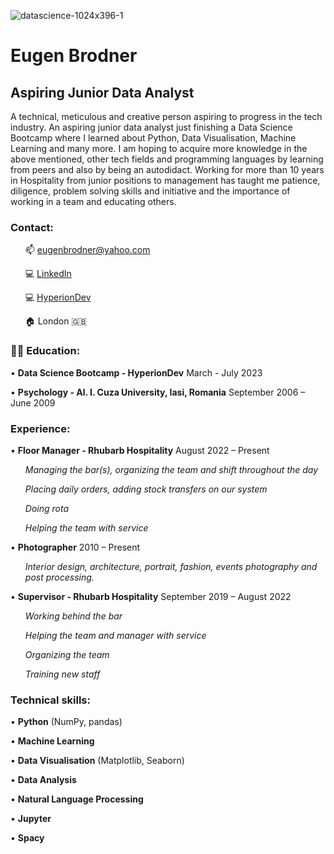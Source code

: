 ![datascience-1024x396-1](https://github.com/EugennB/EugennB/assets/131410419/0d99e7a3-73c6-42b8-94ee-36157b90efce)

# Eugen Brodner

## Aspiring Junior Data Analyst

A technical, meticulous and creative person aspiring to progress in
the tech industry. An aspiring junior data analyst just finishing a Data
Science Bootcamp where I learned about Python, Data Visualisation,
Machine Learning and many more. I am hoping to acquire more
knowledge in the above mentioned, other tech fields and programming
languages by learning from peers and also by being an autodidact.
Working for more than 10 years in Hospitality from junior positions to
management has taught me patience, diligence, problem solving skills
and initiative and the importance of working in a team and educating
others.

### Contact:
<ul>
  
  📫 eugenbrodner@yahoo.com </ul>

<ul> 
  
  💻 [LinkedIn](https://linkedin.com/in/eugen-bdnr) </ul>

<ul> 
  
  💻 [HyperionDev](https://www.hyperiondev.com/portfolio/143487/) </ul>

<ul> 🏠 London 🇬🇧 </ul>

### :man_student: Education:
• **Data Science Bootcamp - HyperionDev**
March - July 2023

• **Psychology - Al. I. Cuza University, Iasi, Romania**
September 2006 – June 2009

### Experience:
• **Floor Manager - Rhubarb Hospitality**
August 2022 – Present
  <ul>
    
  _Managing the bar(s), organizing the team and shift throughout the day_

  _Placing daily orders, adding stock transfers on our system_

  _Doing rota_

  _Helping the team with service_</ul>

• **Photographer**
2010 – Present 

 <ul>
   
_Interior design, architecture, portrait, fashion, events photography
and post processing._ </ul>

• **Supervisor - Rhubarb Hospitality**
September 2019 – August 2022
  
<ul>
  
_Working behind the bar_

_Helping the team and manager with service_

_Organizing the team_

_Training new staff_ </ul>


### Technical skills:

• **Python** (NumPy, pandas)

• **Machine Learning**

• **Data Visualisation** (Matplotlib, Seaborn)

• **Data Analysis**

• **Natural Language Processing**

• **Jupyter**

• **Spacy**
